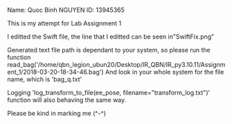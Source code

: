 Name: Quoc Binh NGUYEN
ID: 13945365

This is my attempt for Lab Assignment 1

I editted the Swift file, the line that I editted can be seen in"SwiftFix.png"

Generated text file path is dependant to your system, so please run the function 
	read_bag('/home/qbn_legion_ubun20/Desktop/IR_QBN/IR_py3.10.11/Assignment_1/2018-03-20-18-34-46.bag')
And look in your whole system for the file name, which is 'bag_q.txt'

Logging 'log_transform_to_file(ee_pose, filename="transform_log.txt")' function will also behaving the same way.

Please be kind in marking me (^-^) 
